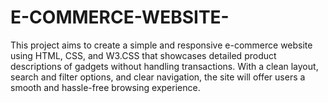 # E-COMMERCE-WEBSITE-
This project aims to create a simple and responsive e-commerce website using HTML, CSS, and W3.CSS that showcases detailed product descriptions of gadgets without handling transactions. With a clean layout, search and filter options, and clear navigation, the site will offer users a smooth and hassle-free browsing experience.
